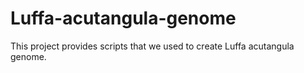 # Luffa-acutangula-genome
This project provides scripts that we used to create Luffa acutangula genome.
